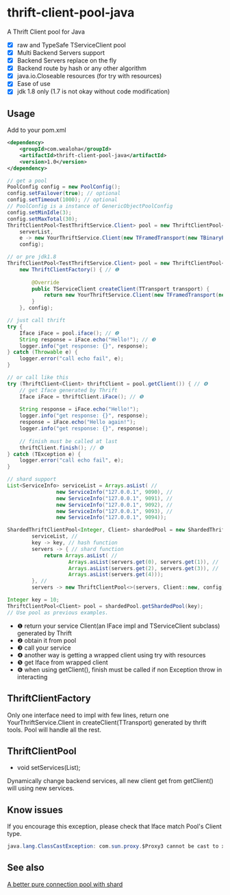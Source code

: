 thrift-client-pool-java
=======================

A Thrift Client pool for Java

* [x] raw and TypeSafe TServiceClient pool
* [x] Multi Backend Servers support
* [x] Backend Servers replace on the fly
* [x] Backend route by hash or any other algorithm
* [x] java.io.Closeable resources (for try with resources)
* [x] Ease of use
* [x] jdk 1.8 only (1.7 is not okay without code modification)

## Usage

Add to your pom.xml


```xml
<dependency>
    <groupId>com.wealoha</groupId>
    <artifactId>thrift-client-pool-java</artifactId>
    <version>1.0</version>
</dependency>
```

```Java
// get a pool
PoolConfig config = new PoolConfig();
config.setFailover(true); // optional
config.setTimeout(1000); // optional
// PoolConfig is a instance of GenericObjectPoolConfig
config.setMinIdle(3);
config.setMaxTotal(30);
ThriftClientPool<TestThriftService.Client> pool = new ThriftClientPool<>(
    serverList,
    e -> new YourThriftService.Client(new TFramedTransport(new TBinaryProtocol(e))),  // ❶ 
    config);

// or pre jdk1.8
ThriftClientPool<TestThriftService.Client> pool = new ThriftClientPool<>(serverList,
    new ThriftClientFactory() { // ❶
        
        @Override
        public TServiceClient createClient(TTransport transport) {
            return new YourThriftService.Client(new TFramedTransport(new TBinaryProtocol(transport)));
        }
    }, config);

// just call thrift
try {
    Iface iFace = pool.iface(); // ❷
    String response = iFace.echo("Hello!"); // ❸
    logger.info("get response: {}", response);
} catch (Throwable e) {
    logger.error("call echo fail", e);
}

// or call like this
try (ThriftClient<Client> thriftClient = pool.getClient()) { // ❹
    // get Iface generated by Thrift
    Iface iFace = thriftClient.iFace(); // ❺
    
    String response = iFace.echo("Hello!");
    logger.info("get response: {}", response);
    response = iFace.echo("Hello again!");
    logger.info("get response: {}", response);
    
    // finish must be called at last
    thriftClient.finish(); // ❻ 
} catch (TException e) {
    logger.error("call echo fail", e);
}

// shard support
List<ServiceInfo> serviceList = Arrays.asList( //
                new ServiceInfo("127.0.0.1", 9090), //
                new ServiceInfo("127.0.0.1", 9091), //
                new ServiceInfo("127.0.0.1", 9092), //
                new ServiceInfo("127.0.0.1", 9093), //
                new ServiceInfo("127.0.0.1", 9094));

ShardedThriftClientPool<Integer, Client> shardedPool = new ShardedThriftClientPool<>(
        serviceList, //
        key -> key, // hash function
        servers -> { // shard function
            return Arrays.asList( //
                    Arrays.asList(servers.get(0), servers.get(1)), //
                    Arrays.asList(servers.get(2), servers.get(3)), //
                    Arrays.asList(servers.get(4)));
        }, //
        servers -> new ThriftClientPool<>(servers, Client::new, config));

Integer key = 10;
ThriftClientPool<Client> pool = shardedPool.getShardedPool(key);
// Use pool as previous examples.
```

* ❶ return your service Client(an IFace impl and TServiceClient subclass) generated by Thrift
* ❷ obtain it from pool
* ❸ call your service
* ❹ another way is getting a wrapped client using try with resources
* ❺ get Iface from wrapped client
* ❻ when using getClient(), finish must be called if non Exception throw in interacting 

## ThriftClientFactory

Only one interface need to impl with few lines, return one YourThriftService.Client in createClient(TTransport)
generated by thrift tools. Pool will handle all the rest.

## ThriftClientPool

* void setServices(List<ServiceInfo>);

Dynamically change backend services, all new client get from getClient() will using new services.

## Know issues

If you encourage this exception, please check that Iface match Pool's Client type.

```Java
java.lang.ClassCastException: com.sun.proxy.$Proxy3 cannot be cast to xx.xx.Iface
```

## See also

[A better pure connection pool with shard](https://github.com/PhantomThief/thrift-pool-client)


